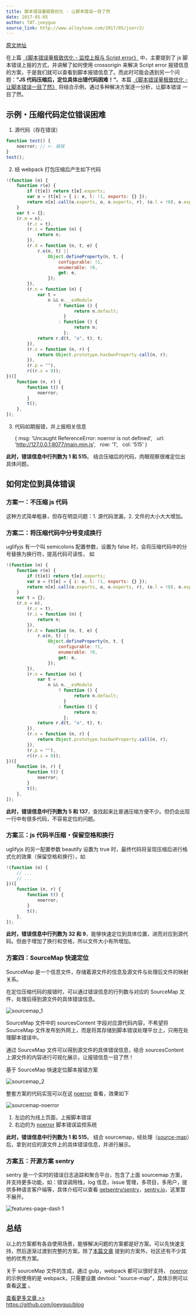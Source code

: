 ```yaml
---
title: 脚本错误量极致优化 - 让脚本错误一目了然
date: 2017-05-05
author: TAT.joeyguo
source_link: http://www.alloyteam.com/2017/05/jserr2/
---
```


<!-- {% raw %} - for jekyll -->

[原文地址](https://github.com/joeyguo/blog/issues/14)

在上篇 [《脚本错误量极致优化 - 监控上报与 Script error》](https://github.com/joeyguo/blog/issues/13) 中，主要提到了 js 脚本错误上报的方式，并讲解了如何使用 crossorigin 来解决 Script error 报错信息的方案，于是我们就可以查看到脚本报错信息了。而此时可能会遇到另一个问题：**”JS 代码压缩后，定位具体出错代码困难！“**。本篇 [《脚本错误量极致优化 - 让脚本错误一目了然》](https://github.com/joeyguo/blog/issues/14) 将结合示例，通过多种解决方案逐一分析，让脚本错误 一目了然。  

## 示例・压缩代码定位错误困难

1. 源代码（存在错误）

```javascript
function test() {
    noerror; // <- 报错
}
test();
```

2. 经 webpack 打包压缩后产生如下代码

```javascript
!(function (n) {
    function r(e) {
        if (t[e]) return t[e].exports;
        var o = (t[e] = { i: e, l: !1, exports: {} });
        return n[e].call(o.exports, o, o.exports, r), (o.l = !0), o.exports;
    }
    var t = {};
    (r.m = n),
        (r.c = t),
        (r.i = function (n) {
            return n;
        }),
        (r.d = function (n, t, e) {
            r.o(n, t) ||
                Object.defineProperty(n, t, {
                    configurable: !1,
                    enumerable: !0,
                    get: e,
                });
        }),
        (r.n = function (n) {
            var t =
                n && n.__esModule
                    ? function () {
                          return n.default;
                      }
                    : function () {
                          return n;
                      };
            return r.d(t, "a", t), t;
        }),
        (r.o = function (n, r) {
            return Object.prototype.hasOwnProperty.call(n, r);
        }),
        (r.p = ""),
        r((r.s = 0));
})([
    function (n, r) {
        function t() {
            noerror;
        }
        t();
    },
]);
```

3. 代码如期报错，并上报相关信息

    { msg: 'Uncaught ReferenceError: noerror is not defined',
      url: 'http://127.0.0.1:8077/main.min.js',
      row: '1',
      col: '515' }
     

**此时，错误信息中行列数为 1 和 515**。 结合压缩后的代码，肉眼观察很难定位出具体问题。

## 如何定位到具体错误

### 方案一：不压缩 js 代码

这种方式简单粗暴，但存在明显问题：1. 源代码泄漏，2. 文件的大小大大增加。

### 方案二：将压缩代码中分号变成换行

uglifyjs 有一个叫 semicolons 配置参数，设置为 false 时，会将压缩代码中的分号替换为换行符，提高代码可读性， 如

```javascript
!(function (n) {
    function r(e) {
        if (t[e]) return t[e].exports;
        var o = (t[e] = { i: e, l: !1, exports: {} });
        return n[e].call(o.exports, o, o.exports, r), (o.l = !0), o.exports;
    }
    var t = {};
    (r.m = n),
        (r.c = t),
        (r.i = function (n) {
            return n;
        }),
        (r.d = function (n, t, e) {
            r.o(n, t) ||
                Object.defineProperty(n, t, {
                    configurable: !1,
                    enumerable: !0,
                    get: e,
                });
        }),
        (r.n = function (n) {
            var t =
                n && n.__esModule
                    ? function () {
                          return n.default;
                      }
                    : function () {
                          return n;
                      };
            return r.d(t, "a", t), t;
        }),
        (r.o = function (n, r) {
            return Object.prototype.hasOwnProperty.call(n, r);
        }),
        (r.p = ""),
        r((r.s = 0));
})([
    function (n, r) {
        function t() {
            noerror;
        }
        t();
    },
]);
```

**此时，错误信息中行列数为 5 和 137**，查找起来比普通压缩方便不少。但仍会出现一行中有很多代码，不容易定位的问题。

### 方案三：js 代码半压缩・保留空格和换行

uglifyjs 的另一配置参数 beautify 设置为 true 时，最终代码将呈现压缩后进行格式化的效果（保留空格和换行），如

```javascript
!(function (n) {
    // ...
    // ...
})([
    function (n, r) {
        function t() {
            noerror;
        }
        t();
    },
]);
```

**此时，错误信息中行列数为 32 和 9**，能够快速定位到具体位置，进而对应到源代码。但由于增加了换行和空格，所以文件大小有所增加。

### 方案四：SourceMap 快速定位

SourceMap 是一个信息文件，存储着源文件的信息及源文件与处理后文件的映射关系。

在定位压缩代码的报错时，可以通过错误信息的行列数与对应的 SourceMap 文件，处理后得到源文件的具体错误信息。

![sourcemap_1](https://cloud.githubusercontent.com/assets/10385585/25611968/9263e286-2f5b-11e7-9c3a-e84ffbddf6d9.jpg)

SourceMap 文件中的 sourcesContent 字段对应源代码内容，不希望将 SourceMap 文件发布到外网上，而是将其存储到脚本错误处理平台上，只用在处理脚本错误中。

通过 SourceMap 文件可以得到源文件的具体错误信息，结合 sourcesContent 上源文件的内容进行可视化展示，让报错信息一目了然！

基于 SourceMap 快速定位脚本报错方案

![sourcemap_2](https://cloud.githubusercontent.com/assets/10385585/25611977/977470e2-2f5b-11e7-8551-8099a4038f6f.jpg)

整套方案的代码实现可以在这 [noerror](https://github.com/joeyguo/noerror) 查看，效果如下

![sourcemap-noerror](https://cloud.githubusercontent.com/assets/10385585/25645140/056626d6-2fde-11e7-9163-38e6621ec1a4.gif)

1. 左边的为线上页面，上报脚本错误  
2. 右边的为 [noerror](https://github.com/joeyguo/noerror) 脚本错误监控系统

**此时，错误信息中行列数为 1 和 515**。 结合 sourcemap，经处理（[source-map](https://github.com/mozilla/source-map)）后，拿到对应的源文件上的具体错误信息，并进行展示。

### 方案五：开源方案 sentry

sentry 是一个实时的错误日志追踪和聚合平台，包含了上面 sourcemap 方案，并支持更多功能，如：错误调用栈，log 信息，issue 管理，多项目，多用户，提供多种语言客户端等，具体介绍可以查看 [getsentry/sentry](https://github.com/getsentry/sentry)，[sentry.io](https://sentry.io/welcome/)，这里暂不展开。

![features-page-dash 1](https://cloud.githubusercontent.com/assets/10385585/25645474/0b1e5852-2fe1-11e7-858d-851c730430ca.jpg)

## 总结

以上的方案都有各自使用场景，能够解决问题的方案都是好方案。可以先快速支持，然后逐渐过渡到完整的方案。除了[本篇文章](https://github.com/joeyguo/blog/issues/14) 提到的方案外，社区还有不少其他的优秀方案。

关于 sourceMap 文件的生成，通过 gulp，webpack 都可以很好支持， [noerror](https://github.com/joeyguo/noerror) 的示例使用的是 webpack，只需要设置 devtool: "source-map"，具体示例可以查看[这里](https://github.com/joeyguo/noerror/tree/master/example) 。

[查看更多文章 >>](https://github.com/joeyguo/blog)  
<https://github.com/joeyguo/blog>


<!-- {% endraw %} - for jekyll -->